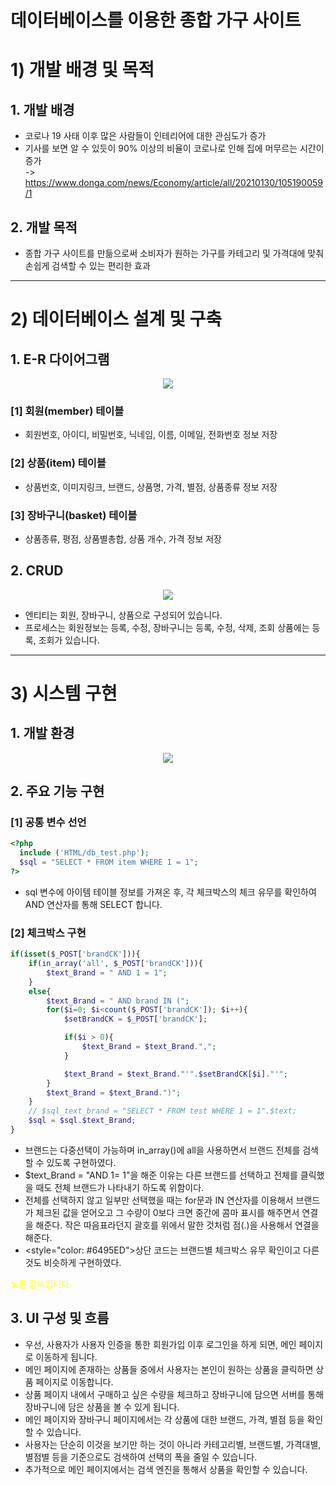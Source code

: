# 데이터베이스를 이용한 종합 가구 사이트
# 1) 개발 배경 및 목적
## 1. 개발 배경
* 코로나 19 사태 이후 많은 사람들이 인테리어에 대한 관심도가 증가
* 기사를 보면 알 수 있듯이 90% 이상의 비율이 코로나로 인해 집에 머무르는 시간이 증가<br>
-> https://www.donga.com/news/Economy/article/all/20210130/105190059/1
## 2. 개발 목적
* 종합 가구 사이트를 만듦으로써 소비자가 원하는 가구를 카테고리 및 가격대에 맞춰 손쉽게 검색할 수 있는 편리한 효과
<hr/>

# 2) 데이터베이스 설계 및 구축
## 1. E-R 다이어그램
<p align="center">
  <img src="https://user-images.githubusercontent.com/83913056/178133355-338da2c1-f6e7-4b35-8a5a-195d26c4a865.png">
</p>  

### [1] 회원(member) 테이블
* 회원번호, 아이디, 비밀번호, 닉네임, 이름, 이메일, 전화번호 정보 저장

### [2] 상품(item) 테이블
* 상품번호, 이미지링크, 브랜드, 상품명, 가격, 별점, 상품종류 정보 저장

### [3] 장바구니(basket) 테이블
* 상품종류, 평점, 상품별총합, 상품 개수, 가격 정보 저장

## 2. CRUD
<p align="center">
  <img src="https://user-images.githubusercontent.com/83913056/178133479-7cf5bba0-f33e-4368-a69b-dab67825ff12.png">
</p>

* 엔티티는 회원, 장바구니, 상품으로 구성되어 있습니다.
* 프로세스는 회원정보는 등록, 수정, 장바구니는 등록, 수정, 삭제, 조회 상품에는 등록, 조회가 있습니다.

<hr/>

# 3) 시스템 구현
## 1. 개발 환경
<p align="center">
 <img src="https://user-images.githubusercontent.com/83913056/170942888-82788db3-e569-4846-a65f-9247434f6aac.png">
</p>

## 2. 주요 기능 구현
### [1] 공통 변수 선언
```php
<?php
  include ('HTML/db_test.php');
  $sql = "SELECT * FROM item WHERE 1 = 1";
?>
```
* sql 변수에 아이템 테이블 정보를 가져온 후, 각 체크박스의 체크 유무를 확인하여 AND 연산자를 통해 SELECT 합니다.

### [2] 체크박스 구현
```php
if(isset($_POST['brandCK'])){
    if(in_array('all', $_POST['brandCK'])){
        $text_Brand = " AND 1 = 1";
    }
    else{
        $text_Brand = " AND brand IN (";
        for($i=0; $i<count($_POST['brandCK']); $i++){
            $setBrandCK = $_POST['brandCK'];

            if($i > 0){
                $text_Brand = $text_Brand.",";
            }

            $text_Brand = $text_Brand."'".$setBrandCK[$i]."'";
        }
        $text_Brand = $text_Brand.")";
    }
    // $sql_text_brand = "SELECT * FROM test WHERE 1 = 1".$text;
    $sql = $sql.$text_Brand;
}
```

* 브랜드는 다중선택이 가능하며 in_array()에 all을 사용하면서 브랜드 전체를 검색할 수 있도록 구현하였다.
* $text_Brand = "AND 1= 1"을 해준 이유는 다른 브랜드를 선택하고 전체를 클릭했을 때도 전체 브랜드가 나타내기 하도록 위함이다.
* 전체를 선택하지 않고 일부만 선택했을 때는 for문과 IN 연산자를 이용해서 브랜드가 체크된 값을 얻어오고 그 수량이 0보다 크면 중간에 콤마 표시를 해주면서 연결을 해준다. 
  작은 따음표라던지 괄호를 위에서 말한 것처럼  점(.)을 사용해서 연결을 해준다.
* <style="color: #6495ED">상단 코드는 브랜드별 체크박스 유무 확인이고 다른 것도 비슷하게 구현하였다.</style><br>

<span style="color:yellow">노란 글씨입니다.</span>
## 3. UI 구성 및 흐름
* 우선, 사용자가 사용자 인증을 통한 회원가입 이후 로그인을 하게 되면, 메인 페이지로 이동하게 됩니다. 
* 메인 페이지에 존재하는 상품들 중에서 사용자는 본인이 원하는 상품을 클릭하면 상품 페이지로 이동합니다.
* 상품 페이지 내에서 구매하고 싶은 수량을 체크하고 장바구니에 담으면 서버를 통해 장바구니에 담은 상품을 볼 수 있게 됩니다.
* 메인 페이지와 장바구니  페이지에서는 각 상품에 대한 브랜드, 가격, 별점 등을 확인할 수 있습니다.
* 사용자는 단순히 이것을 보기만 하는 것이 아니라 카테고리별, 브랜드별, 가격대별, 별점별 등을 기준으로도 검색하여 선택의 폭을 줄일 수 있습니다.
* 추가적으로 메인 페이지에서는 검색 엔진을 통해서 상품을 확인할 수 있습니다.
